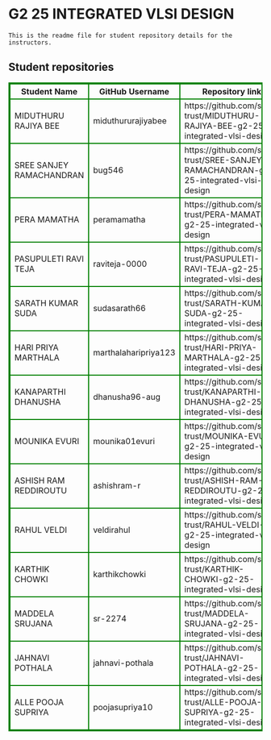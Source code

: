 # G2 25 INTEGRATED VLSI DESIGN
    This is the readme file for student repository details for the instructors.
## Student repositories 
<table style="border : 2px solid green; width:100%;">
<tr >
<th style="border : 2px solid green;">Student Name</th>
<th style="border : 2px solid green;">GitHub Username</th>
<th style="border : 2px solid green;">Repository link</th>
</tr>
<tr style="border : 2px solid green;">
<td style="border : 2px solid green;">MIDUTHURU RAJIYA BEE</td> 

<td style="border : 2px solid green;">miduthururajiyabee</td> 

<td style="border : 2px solid green;">https://github.com/sure-trust/MIDUTHURU-RAJIYA-BEE-g2-25-integrated-vlsi-design</td> 
</tr>

<tr style="border : 2px solid green;">
<td style="border : 2px solid green;">SREE SANJEY RAMACHANDRAN</td> 

<td style="border : 2px solid green;">bug546</td> 

<td style="border : 2px solid green;">https://github.com/sure-trust/SREE-SANJEY-RAMACHANDRAN-g2-25-integrated-vlsi-design</td> 
</tr>

<tr style="border : 2px solid green;">
<td style="border : 2px solid green;">PERA MAMATHA</td> 

<td style="border : 2px solid green;">peramamatha</td> 

<td style="border : 2px solid green;">https://github.com/sure-trust/PERA-MAMATHA-g2-25-integrated-vlsi-design</td> 
</tr>

<tr style="border : 2px solid green;">
<td style="border : 2px solid green;">PASUPULETI RAVI TEJA</td> 

<td style="border : 2px solid green;">raviteja-0000</td> 

<td style="border : 2px solid green;">https://github.com/sure-trust/PASUPULETI-RAVI-TEJA-g2-25-integrated-vlsi-design</td> 
</tr>

<tr style="border : 2px solid green;">
<td style="border : 2px solid green;">SARATH KUMAR SUDA</td> 

<td style="border : 2px solid green;">sudasarath66</td> 

<td style="border : 2px solid green;">https://github.com/sure-trust/SARATH-KUMAR-SUDA-g2-25-integrated-vlsi-design</td> 
</tr>

<tr style="border : 2px solid green;">
<td style="border : 2px solid green;">HARI PRIYA MARTHALA</td> 

<td style="border : 2px solid green;">marthalaharipriya123</td> 

<td style="border : 2px solid green;">https://github.com/sure-trust/HARI-PRIYA-MARTHALA-g2-25-integrated-vlsi-design</td> 
</tr>

<tr style="border : 2px solid green;">
<td style="border : 2px solid green;">KANAPARTHI DHANUSHA</td> 

<td style="border : 2px solid green;">dhanusha96-aug</td> 

<td style="border : 2px solid green;">https://github.com/sure-trust/KANAPARTHI-DHANUSHA-g2-25-integrated-vlsi-design</td> 
</tr>

<tr style="border : 2px solid green;">
<td style="border : 2px solid green;">MOUNIKA EVURI</td> 

<td style="border : 2px solid green;">mounika01evuri</td> 

<td style="border : 2px solid green;">https://github.com/sure-trust/MOUNIKA-EVURI-g2-25-integrated-vlsi-design</td> 
</tr>

<tr style="border : 2px solid green;">
<td style="border : 2px solid green;">ASHISH RAM REDDIROUTU</td> 

<td style="border : 2px solid green;">ashishram-r</td> 

<td style="border : 2px solid green;">https://github.com/sure-trust/ASHISH-RAM-REDDIROUTU-g2-25-integrated-vlsi-design</td> 
</tr>

<tr style="border : 2px solid green;">
<td style="border : 2px solid green;">RAHUL VELDI</td> 

<td style="border : 2px solid green;">veldirahul</td> 

<td style="border : 2px solid green;">https://github.com/sure-trust/RAHUL-VELDI-g2-25-integrated-vlsi-design</td> 
</tr>

<tr style="border : 2px solid green;">
<td style="border : 2px solid green;">KARTHIK CHOWKI</td> 

<td style="border : 2px solid green;">karthikchowki</td> 

<td style="border : 2px solid green;">https://github.com/sure-trust/KARTHIK-CHOWKI-g2-25-integrated-vlsi-design</td> 
</tr>

<tr style="border : 2px solid green;">
<td style="border : 2px solid green;">MADDELA SRUJANA</td> 

<td style="border : 2px solid green;">sr-2274</td> 

<td style="border : 2px solid green;">https://github.com/sure-trust/MADDELA-SRUJANA-g2-25-integrated-vlsi-design</td> 
</tr>

<tr style="border : 2px solid green;">
<td style="border : 2px solid green;">JAHNAVI POTHALA</td> 

<td style="border : 2px solid green;">jahnavi-pothala</td> 

<td style="border : 2px solid green;">https://github.com/sure-trust/JAHNAVI-POTHALA-g2-25-integrated-vlsi-design</td> 
</tr>

<tr style="border : 2px solid green;">
<td style="border : 2px solid green;">ALLE POOJA SUPRIYA</td> 

<td style="border : 2px solid green;">poojasupriya10</td> 

<td style="border : 2px solid green;">https://github.com/sure-trust/ALLE-POOJA-SUPRIYA-g2-25-integrated-vlsi-design</td> 
</tr>
